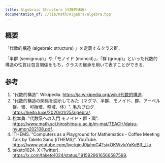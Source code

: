 ```yaml
---
title: Algebraic Structure（代数的構造）
documentation_of: //lib/Math/Algebra/algebra.hpp
---
```



## 概要

「代数的構造 (algebraic structure) 」を定義するクラス群．

「半群 (semigroup)」や「モノイド (monoid)」，「群 (group)」といった代数的構造の性質は包含関係をもち，クラスの継承を用いて表すことができる．


## 参考

1. "代数的構造". Wikipedia. <https://ja.wikipedia.org/wiki/代数的構造>.
1. "代数的構造の関係を図示してみた（マグマ、半群、モノイド、群、アーベル群、環、可換環、整域、体）". 毛糸ブログ. <https://keito.luxe/2020/01/25/algebra/>.
1. 松本眞. "代数系への入門 モノイド・群・環". <https://www.math.sci.hiroshima-u.ac.jp/m-mat/TEACH/daisu-nyumon202108.pdf>.
1. iTHEMS. "Computers as a Playground for Mathematics - Coffee Meeting Talk by Taketo Sano (iTHEMS)". YouTube. <https://www.youtube.com/live/qiqJ0jahqG4?si=OKWvluYqKdBfL_Ua>.
1. taketo1024. X (Twitter). <https://x.com/taketo1024/status/1915929616566587599>.
